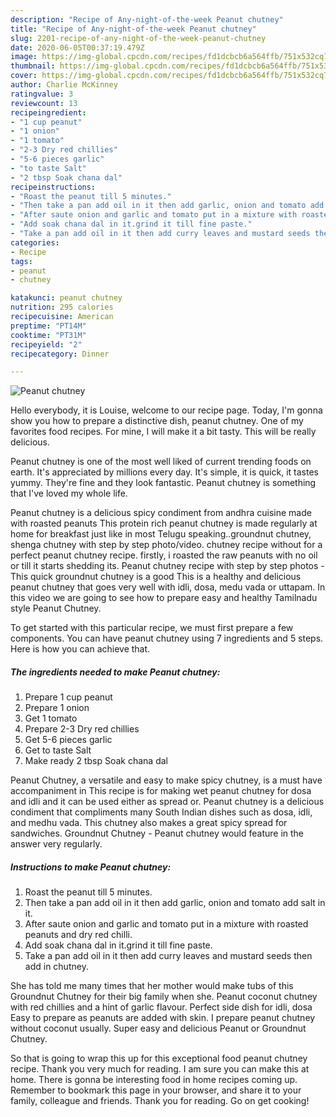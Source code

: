 ```yaml
---
description: "Recipe of Any-night-of-the-week Peanut chutney"
title: "Recipe of Any-night-of-the-week Peanut chutney"
slug: 2201-recipe-of-any-night-of-the-week-peanut-chutney
date: 2020-06-05T00:37:19.479Z
image: https://img-global.cpcdn.com/recipes/fd1dcbcb6a564ffb/751x532cq70/peanut-chutney-recipe-main-photo.jpg
thumbnail: https://img-global.cpcdn.com/recipes/fd1dcbcb6a564ffb/751x532cq70/peanut-chutney-recipe-main-photo.jpg
cover: https://img-global.cpcdn.com/recipes/fd1dcbcb6a564ffb/751x532cq70/peanut-chutney-recipe-main-photo.jpg
author: Charlie McKinney
ratingvalue: 3
reviewcount: 13
recipeingredient:
- "1 cup peanut"
- "1 onion"
- "1 tomato"
- "2-3 Dry red chillies"
- "5-6 pieces garlic"
- "to taste Salt"
- "2 tbsp Soak chana dal"
recipeinstructions:
- "Roast the peanut till 5 minutes."
- "Then take a pan add oil in it then add garlic, onion and tomato add salt in it."
- "After saute onion and garlic and tomato put in a mixture with roasted peanuts and dry red chilli."
- "Add soak chana dal in it.grind it till fine paste."
- "Take a pan add oil in it then add curry leaves and mustard seeds then add in chutney."
categories:
- Recipe
tags:
- peanut
- chutney

katakunci: peanut chutney 
nutrition: 295 calories
recipecuisine: American
preptime: "PT14M"
cooktime: "PT31M"
recipeyield: "2"
recipecategory: Dinner

---
```



![Peanut chutney](https://img-global.cpcdn.com/recipes/fd1dcbcb6a564ffb/751x532cq70/peanut-chutney-recipe-main-photo.jpg)

Hello everybody, it is Louise, welcome to our recipe page. Today, I'm gonna show you how to prepare a distinctive dish, peanut chutney. One of my favorites food recipes. For mine, I will make it a bit tasty. This will be really delicious.

Peanut chutney is one of the most well liked of current trending foods on earth. It's appreciated by millions every day. It's simple, it is quick, it tastes yummy. They're fine and they look fantastic. Peanut chutney is something that I've loved my whole life.

Peanut chutney is a delicious spicy condiment from andhra cuisine made with roasted peanuts This protein rich peanut chutney is made regularly at home for breakfast just like in most Telugu speaking..groundnut chutney, shenga chutney with step by step photo/video. chutney recipe without for a perfect peanut chutney recipe. firstly, i roasted the raw peanuts with no oil or till it starts shedding its. Peanut chutney recipe with step by step photos - This quick groundnut chutney is a good This is a healthy and delicious peanut chutney that goes very well with idli, dosa, medu vada or uttapam. In this video we are going to see how to prepare easy and healthy Tamilnadu style Peanut Chutney.


To get started with this particular recipe, we must first prepare a few components. You can have peanut chutney using 7 ingredients and 5 steps. Here is how you can achieve that.

<!--inarticleads1-->

##### The ingredients needed to make Peanut chutney:

1. Prepare 1 cup peanut
1. Prepare 1 onion
1. Get 1 tomato
1. Prepare 2-3 Dry red chillies
1. Get 5-6 pieces garlic
1. Get to taste Salt
1. Make ready 2 tbsp Soak chana dal


Peanut Chutney, a versatile and easy to make spicy chutney, is a must have accompaniment in This recipe is for making wet peanut chutney for dosa and idli and it can be used either as spread or. Peanut chutney is a delicious condiment that compliments many South Indian dishes such as dosa, idli, and medhu vada. This chutney also makes a great spicy spread for sandwiches. Groundnut Chutney - Peanut chutney would feature in the answer very regularly. 

<!--inarticleads2-->

##### Instructions to make Peanut chutney:

1. Roast the peanut till 5 minutes.
1. Then take a pan add oil in it then add garlic, onion and tomato add salt in it.
1. After saute onion and garlic and tomato put in a mixture with roasted peanuts and dry red chilli.
1. Add soak chana dal in it.grind it till fine paste.
1. Take a pan add oil in it then add curry leaves and mustard seeds then add in chutney.


She has told me many times that her mother would make tubs of this Groundnut Chutney for their big family when she. Peanut coconut chutney with red chillies and a hint of garlic flavour. Perfect side dish for idli, dosa Easy to prepare as peanuts are added with skin. I prepare peanut chutney without coconut usually. Super easy and delicious Peanut or Groundnut Chutney. 

So that is going to wrap this up for this exceptional food peanut chutney recipe. Thank you very much for reading. I am sure you can make this at home. There is gonna be interesting food in home recipes coming up. Remember to bookmark this page in your browser, and share it to your family, colleague and friends. Thank you for reading. Go on get cooking!
